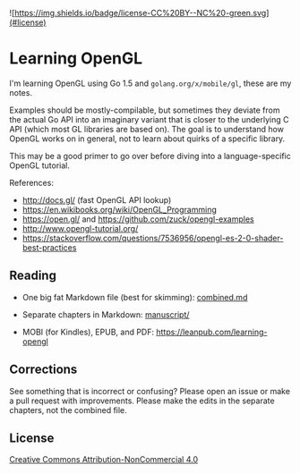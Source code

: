 ![https://img.shields.io/badge/license-CC%20BY--NC%20-green.svg](#license)


# Learning OpenGL

I'm learning OpenGL using Go 1.5 and `golang.org/x/mobile/gl`, these are my
notes.

Examples should be mostly-compilable, but sometimes they deviate from the actual
Go API into an imaginary variant that is closer to the underlying C API (which
most GL libraries are based on). The goal is to understand how OpenGL works on
in general, not to learn about quirks of a specific library.

This may be a good primer to go over before diving into a language-specific
OpenGL tutorial.

References:

- http://docs.gl/ (fast OpenGL API lookup)
- https://en.wikibooks.org/wiki/OpenGL_Programming
- https://open.gl/ and https://github.com/zuck/opengl-examples
- http://www.opengl-tutorial.org/
- https://stackoverflow.com/questions/7536956/opengl-es-2-0-shader-best-practices


## Reading

- One big fat Markdown file (best for skimming):
  [combined.md](https://github.com/shazow/learning-opengl/blob/master/combined.md)

- Separate chapters in Markdown:
  [manuscript/](https://github.com/shazow/learning-opengl/tree/master/manuscript)

- MOBI (for Kindles), EPUB, and PDF: https://leanpub.com/learning-opengl


## Corrections

See something that is incorrect or confusing? Please open an issue or make a
pull request with improvements. Please make the edits in the separate chapters,
not the combined file.


## License

[Creative Commons Attribution-NonCommercial 4.0](http://creativecommons.org/licenses/by-nc/4.0/)
